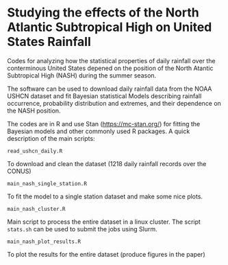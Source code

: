 # Studying the effects of the North Atlantic Subtropical High on United States Rainfall

Codes for analyzing how the statistical properties of daily rainfall over the conterminous United States depened on the position of the North Atantic Subtropical High (NASH) during the summer season.

The software can be used to download daily rainfall data from the NOAA USHCN dataset and fit Bayesian statistical Models describing rainfall occurrence, probability distribution and extremes, and their dependence on the NASH position.

The codes are in R and use Stan (https://mc-stan.org/) for fitting the Bayesian models and other commonly used R packages. A quick description of the main scripts:

```
read_ushcn_daily.R
```
To download and clean the dataset (1218 daily rainfall records over the CONUS)

```
main_nash_single_station.R
```
To fit the model to a single station dataset and make some nice plots.

```
main_nash_cluster.R
```
Main script to process the entire dataset in a linux cluster. The script ```stats.sh``` can be used to submit the jobs using Slurm.

```
main_nash_plot_results.R 
```
To plot the results for the entire dataset (produce figures in the paper)


